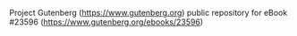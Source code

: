 Project Gutenberg (https://www.gutenberg.org) public repository for eBook #23596 (https://www.gutenberg.org/ebooks/23596)
